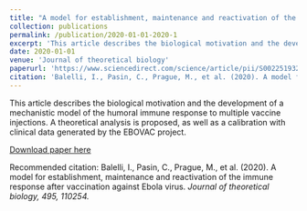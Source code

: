 ```yaml
---
title: "A model for establishment, maintenance and reactivation of the immune response after vaccination against Ebola virus"
collection: publications
permalink: /publication/2020-01-01-2020-1
excerpt: 'This article describes the biological motivation and the development of a mechanistic model of the humoral immune response to multiple vaccine injections. A theoretical analysis is proposed, as well as a calibration with clinical data generated by the EBOVAC project.'
date: 2020-01-01
venue: 'Journal of theoretical biology'
paperurl: 'https://www.sciencedirect.com/science/article/pii/S0022519320301090'
citation: 'Balelli, I., Pasin, C., Prague, M., et al. (2020). A model for establishment, maintenance and reactivation of the immune response after vaccination against Ebola virus. <i>Journal of theoretical biology<i>, 495, 110254.'
---
```

This article describes the biological motivation and the development of a mechanistic model of the humoral immune response to multiple vaccine injections. A theoretical analysis is proposed, as well as a calibration with clinical data generated by the EBOVAC project.

[Download paper here](https://www.sciencedirect.com/science/article/pii/S0022519320301090)

Recommended citation: Balelli, I., Pasin, C., Prague, M., et al. (2020). A model for establishment, maintenance and reactivation of the immune response after vaccination against Ebola virus. <i>Journal of theoretical biology<i>, 495, 110254.